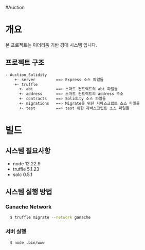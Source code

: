 #Auction

# 개요
본 프로젝트는 이더리움 기반 경매 시스템 입니다.

## 프로젝트 구조
```bash
- Auction_Solidity
    +- server         ==> Express 소스 파일들
    +- truffle 
      +- abi          ==> 스마트 컨트랙트의 abi 파일들
      +- address      ==> 스마트 컨트랙트의 address 주소
      +- contracts    ==> Solidity 소스 파일들
      +- migrations   ==> Migrate를 위한 자바스크립트 소스 파일들
      +- test         ==> test 위한 자바스크립트 소스 파일들
```

# 빌드
## 시스템 필요사항
* node 12.22.9
* truffle 5.1.23
* solc 0.5.1

## 시스템 실행 방법
### Ganache Network
```bash
  $ truffle migrate --network ganache
```

### 서버 실행
```bash
  $ node .bin/www
```
